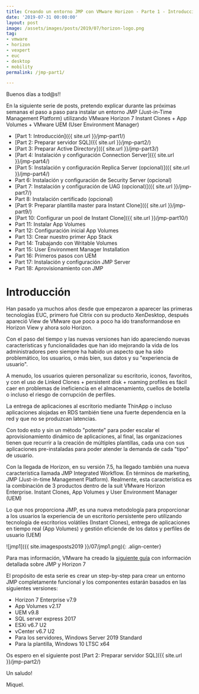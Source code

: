 ```yaml
---
title: Creando un entorno JMP con VMware Horizon - Parte 1 - Introducción
date: '2019-07-31 00:00:00'
layout: post
image: /assets/images/posts/2019/07/horizon-logo.png
tag:
- vmware
- horizon
- vexpert
- euc
- desktop
- mobility
permalink: /jmp-part1/

---
```


Buenos días a tod@s!!

En la siguiente serie de posts, pretendo explicar durante las próximas semanas el paso a paso para instalar un entorno JMP (Just-in-Time Management Platform) utilizando VMware Horizon 7 Instant Clones + App Volumes + VMware UEM (User Environment Manager) 

- [Part 1: Introducción]({{ site.url }}/jmp-part1/)
- [Part 2: Preparar servidor SQL]({{ site.url }}/jmp-part2/)
- [Part 3: Preparar Active Directory]({{ site.url }}/jmp-part3/)
- [Part 4: Instalación y configuración Connection Server]({{ site.url }}/jmp-part4/)
- [Part 5: Instalación y configuración Replica Server (opcional)]({{ site.url }}/jmp-part4/)
- Part 6: Instalación y configuración de Security Server (opcional)
- [Part 7: Instalación y configuración de UAG (opcional)]({{ site.url }}/jmp-part7/)
- Part 8: Instalación certificado (opcional)
- [Part 9: Preparar plantilla master para Instant Clone]({{ site.url }}/jmp-part9/)
- [Part 10: Configurar un pool de Instant Clone]({{ site.url }}/jmp-part10/)
- Part 11: Instalar App Volumes
- Part 12: Configuración inicial App Volumes
- Part 13: Crear nuestro primer App Stack
- Part 14: Trabajando con Writable Volumes
- Part 15: User Environment Manager Installation
- Part 16: Primeros pasos con UEM
- Part 17: Instalación y configuración JMP Server
- Part 18: Aprovisionamiento con JMP

# Introducción

Han pasado ya muchos años desde que empezaron a aparecer las primeras tecnologías EUC, primero fué Citrix con su producto XenDesktop, después apareció View de VMware que poco a poco ha ido transformandose en Horizon View y ahora solo Horizon. 

Con el paso del tiempo y las nuevas versiones han ido apareciendo nuevas características y funcionalidades que han ido mejorando la vida de los administradores pero siempre ha habido un aspecto que ha sido problemático, los usuarios, o más bien, sus datos y su "experiencia de usuario".

A menudo, los usuarios quieren personalizar su escritorio, iconos, favoritos, y con el uso de Linked Clones + persistent disk + roaming profiles es fácil caer en problemas de ineficiencia en el almacenamiento, cuellos de botella o incluso el riesgo de corrupción de perfiles.

La entrega de aplicaciones al escritorio mediante ThinApp o incluso aplicaciones alojadas en RDS también tiene una fuerte dependencia en la red y que no se produzcan latencias. 

Con todo esto y sin un método "potente" para poder escalar el aprovisionamiento dinámico de aplicaciones, al final, las organizaciones tienen que recurrir a la creación de múltiples plantillas, cada una con sus aplicaciones pre-instaladas para poder atender la demanda de cada "tipo" de usuario.

Con la llegada de Horizon, en su versión 7.5, ha llegado también una nueva característica llamada JMP Integrated Workflow. En términos de marketing, JMP (Just-in-time Management Platform). Realmente, esta característica es la combinación de 3 productos dentro de la suit VMware Horizon Enterprise. Instant Clones, App Volumes y User Environment Manager (UEM)

Lo que nos proporciona JMP, es una nueva metodología para proporcionar a los usuarios la experiencia de un escritorio persistente pero utilizando tecnología de escritorios volátiles (Instant Clones), entrega de aplicaciones en tiempo real (App Volumes) y gestión eficiende de los datos y perfiles de usuario (UEM)


![jmp1]({{ site.imagesposts2019 }}/07/jmp1.png){: .align-center}

Para mas información, VMware ha creado la [siguiente guía](https://techzone.vmware.com/resource/jmp-and-vmware-horizon-7-deployment-considerations) con información detallada sobre JMP y Horizon 7

El propósito de esta serie es crear un step-by-step para crear un entorno JMP completamente funcional y los componentes estarán basados en las siguientes versiones:

 - Horizon 7 Enterprise v7.9
 - App Volumes v2.17
 - UEM v9.8
 - SQL server express 2017
 - ESXi v6.7 U2
 - vCenter v6.7 U2
 - Para los servidores, Windows Server 2019 Standard
 - Para la plantilla, Windows 10 LTSC x64

Os espero en el siguiente post [Part 2: Preparar servidor SQL]({{ site.url }}/jmp-part2/)

Un saludo!

Miquel.


